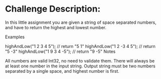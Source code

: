 # Challenge Description:

In this little assignment you are given a string of space separated numbers, and have to return the highest and lowest number.

Examples

highAndLow("1 2 3 4 5"); // return "5 1"
highAndLow("1 2 -3 4 5"); // return "5 -3"
highAndLow("1 9 3 4 -5"); // return "9 -5"
Notes

All numbers are valid Int32, no need to validate them.
There will always be at least one number in the input string.
Output string must be two numbers separated by a single space, and highest number is first.
